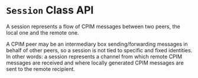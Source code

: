 # `Session` Class API

A session represents a flow of CPIM messages between two peers, the local one and the remote one.

A CPIM peer may be an intermediary box sending/forwarding messages in behalf of other peers, so a session is not tied to specific and fixed identities. In other words: a session represents a channel from which remote CPIM messages are received and where locally generated CPIM messages are sent to the remote recipient.
